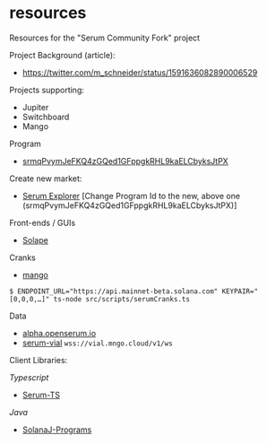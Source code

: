 # resources
Resources for the "Serum Community Fork" project

Project Background (article):
- https://twitter.com/m_schneider/status/1591636082890006529

Projects supporting:
- Jupiter
- Switchboard
- Mango

Program
- [srmqPvymJeFKQ4zGQed1GFppgkRHL9kaELCbyksJtPX](https://github.com/blockworks-foundation/serum-dex)

Create new market:
- [Serum Explorer](https://serumexplorer.xyz) [Change Program Id to the new, above one (srmqPvymJeFKQ4zGQed1GFppgkRHL9kaELCbyksJtPX)]

Front-ends / GUIs
- [Solape](https://dex.solape.io/#/market/8BnEgHoWFysVcuFFX7QztDmzuH8r5ZFvyP3sYwn1XTh6)

Cranks
- [mango](https://github.com/blockworks-foundation/mango-client-v3)
```
$ ENDPOINT_URL="https://api.mainnet-beta.solana.com" KEYPAIR="[0,0,0,…]" ts-node src/scripts/serumCranks.ts
```


Data
- [alpha.openserum.io](https://alpha.openserum.io)
- [serum-vial](https://github.com/tardis-dev/serum-vial) `wss://vial.mngo.cloud/v1/ws`

Client Libraries:

*Typescript*
- [Serum-TS](https://github.com/project-serum/serum-ts)

*Java*
- [SolanaJ-Programs](https://github.com/skynetcap/solanaj-programs/tree/master/serum)
